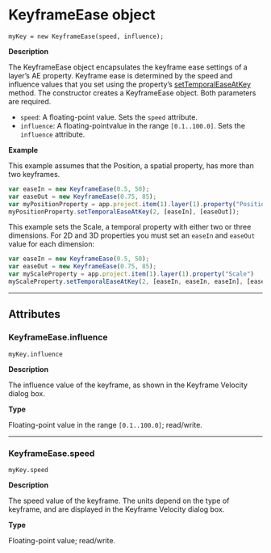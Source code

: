 # KeyframeEase object

`myKey = new KeyframeEase(speed, influence);`

**Description**

The KeyframeEase object encapsulates the keyframe ease settings of a layer’s AE property. Keyframe ease is determined by the speed and influence values that you set using the property’s [setTemporalEaseAtKey](../properties/property.md#property-settemporaleaseatkey) method. The constructor creates a KeyframeEase object. Both parameters are required.

- `speed`: A floating-point value. Sets the `speed` attribute.
- `influence`: A floating-pointvalue in the range `[0.1..100.0]`. Sets the `influence` attribute.

**Example**

This example assumes that the Position, a spatial property, has more than two keyframes.

```javascript
var easeIn = new KeyframeEase(0.5, 50);
var easeOut = new KeyframeEase(0.75, 85);
var myPositionProperty = app.project.item(1).layer(1).property("Position");
myPositionProperty.setTemporalEaseAtKey(2, [easeIn], [easeOut]);
```

This example sets the Scale, a temporal property with either two or three dimensions. For 2D and 3D properties you must set an `easeIn` and `easeOut` value for each dimension:

```javascript
var easeIn = new KeyframeEase(0.5, 50);
var easeOut = new KeyframeEase(0.75, 85);
var myScaleProperty = app.project.item(1).layer(1).property("Scale")
myScaleProperty.setTemporalEaseAtKey(2, [easeIn, easeIn, easeIn], [easeOut, easeOut, easeOut]);
```

---

## Attributes

### KeyframeEase.influence

`myKey.influence`

**Description**

The influence value of the keyframe, as shown in the Keyframe Velocity dialog box.

**Type**

Floating-point value in the range `[0.1..100.0]`; read/write.

---

### KeyframeEase.speed

`myKey.speed`

**Description**

The speed value of the keyframe. The units depend on the type of keyframe, and are displayed in the Keyframe Velocity dialog box.

**Type**

Floating-point value; read/write.
